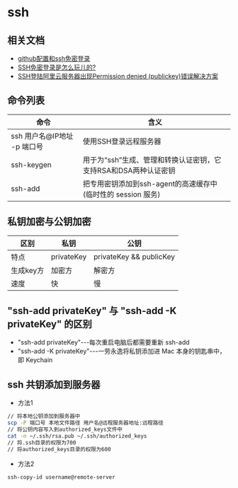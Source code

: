 # ssh

## 相关文档

- [github配置和ssh免密登录](https://zhuanlan.zhihu.com/p/27086828)
- [SSH免密登录是怎么玩儿的?](https://zhuanlan.zhihu.com/p/28423720)
- [SSH登陆阿里云服务器出现Permission denied (publickey)错误解决方案](http://www.cnblogs.com/wangchaowei/p/6914180.html)

## 命令列表

命令                  | 含义
------------------- | --------------
ssh 用户名@IP地址 -p 端口号 | 使用SSH登录远程服务器
ssh-keygen          | 用于为“ssh”生成、管理和转换认证密钥，它支持RSA和DSA两种认证密钥
ssh-add|把专用密钥添加到ssh-agent的高速缓存中(临时性的 session 服务)

## 私钥加密与公钥加密

区别|私钥|公钥
-|-|-
特点|privateKey|privateKey && publicKey
生成key方|加密方|解密方
速度|快|慢

## "ssh-add privateKey" 与 "ssh-add -K privateKey" 的区别

- "ssh-add privateKey"---每次重启电脑后都需要重新 ssh-add
- "ssh-add -K privateKey"---一劳永逸将私钥添加进 Mac 本身的钥匙串中，即 Keychain

## ssh 共钥添加到服务器

- 方法1

```bash
// 将本地公钥添加到服务器中
scp -P 端口号 本地文件路径 用户名@远程服务器地址:远程路径
// 将公钥内容写入到authorized_keys文件中
cat -n ~/.ssh/rsa.pub ~/.ssh/authorized_keys
// 将.ssh目录的权限为700
// 将authorized_keys目录的权限为600
```

- 方法2

```bash
ssh-copy-id username@remote-server
```